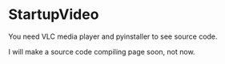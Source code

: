# StartupVideo
You need VLC media player and pyinstaller to see source code.

I will make a source code compiling page soon, not now.
